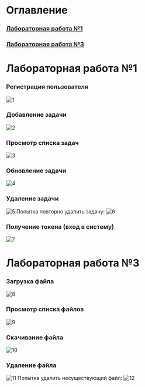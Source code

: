 # Оглавление
### [Лабораторная работа №1](#lab1)
### [Лабораторная работа №3](#lab3)

<a name="lab1"></a>
# Лабораторная работа №1
### Регистрация пользователя
![1](https://github.com/nikikone/SIT_todo/blob/main/%D0%A1%D0%BA%D1%80%D0%B8%D0%BD%D1%88%D0%BE%D1%82%D1%8B%20%D0%BF%D0%B5%D1%80%D0%B2%D0%BE%D0%B9%20%D0%BB%D0%B0%D0%B1%D1%8B/%D0%A0%D0%B5%D0%B3%D0%B8%D1%81%D1%82%D1%80%D0%B0%D1%86%D0%B8%D1%8F.png)
### Добавление задачи
![2](https://github.com/nikikone/SIT_todo/blob/main/%D0%A1%D0%BA%D1%80%D0%B8%D0%BD%D1%88%D0%BE%D1%82%D1%8B%20%D0%BF%D0%B5%D1%80%D0%B2%D0%BE%D0%B9%20%D0%BB%D0%B0%D0%B1%D1%8B/%D0%94%D0%BE%D0%B1%D0%B0%D0%B2%D0%BB%D0%B5%D0%BD%D0%B8%D0%B5%20%D0%B7%D0%B0%D0%B4%D0%B0%D1%87%D0%B8.png)
### Просмотр списка задач
![3](https://github.com/nikikone/SIT_todo/blob/main/%D0%A1%D0%BA%D1%80%D0%B8%D0%BD%D1%88%D0%BE%D1%82%D1%8B%20%D0%BF%D0%B5%D1%80%D0%B2%D0%BE%D0%B9%20%D0%BB%D0%B0%D0%B1%D1%8B/%D0%A1%D0%BF%D0%B8%D1%81%D0%BE%D0%BA%20%D0%B7%D0%B0%D0%B4%D0%B0%D1%87.png)
### Обновление задачи
![4](https://github.com/nikikone/SIT_todo/blob/main/%D0%A1%D0%BA%D1%80%D0%B8%D0%BD%D1%88%D0%BE%D1%82%D1%8B%20%D0%BF%D0%B5%D1%80%D0%B2%D0%BE%D0%B9%20%D0%BB%D0%B0%D0%B1%D1%8B/%D0%98%D0%B7%D0%BC%D0%B5%D0%BD%D0%B5%D0%BD%D0%B8%D0%B5%20%D0%B7%D0%B0%D0%B4%D0%B0%D1%87%D0%B8.png)
### Удаление задачи
![5](https://github.com/nikikone/SIT_todo/blob/main/%D0%A1%D0%BA%D1%80%D0%B8%D0%BD%D1%88%D0%BE%D1%82%D1%8B%20%D0%BF%D0%B5%D1%80%D0%B2%D0%BE%D0%B9%20%D0%BB%D0%B0%D0%B1%D1%8B/%D0%A3%D0%B4%D0%B0%D0%BB%D0%B5%D0%BD%D0%B8%D0%B5%20%D0%B7%D0%B0%D0%B4%D0%B0%D1%87%D0%B8.png)
Попытка повторно удалить задачу:
![6](https://github.com/nikikone/SIT_todo/blob/main/%D0%A1%D0%BA%D1%80%D0%B8%D0%BD%D1%88%D0%BE%D1%82%D1%8B%20%D0%BF%D0%B5%D1%80%D0%B2%D0%BE%D0%B9%20%D0%BB%D0%B0%D0%B1%D1%8B/%D0%9F%D0%BE%D0%BF%D1%8B%D1%82%D0%BA%D0%B0%20%D1%83%D0%B4%D0%B0%D0%BB%D0%B8%D1%82%D1%8C%20%D0%BD%D0%B5%D1%81%D1%83%D1%89%D0%B5%D1%81%D1%82%D0%B2%D1%83%D1%8E%D1%89%D1%83%D1%8E%20%D0%B7%D0%B0%D0%B4%D0%B0%D1%87%D1%83.png)
### Получение токена (вход в систему)
![7](https://github.com/nikikone/SIT_todo/blob/main/%D0%A1%D0%BA%D1%80%D0%B8%D0%BD%D1%88%D0%BE%D1%82%D1%8B%20%D0%BF%D0%B5%D1%80%D0%B2%D0%BE%D0%B9%20%D0%BB%D0%B0%D0%B1%D1%8B/%D0%9F%D0%BE%D0%BB%D1%83%D1%87%D0%B5%D0%BD%D0%B8%D0%B5%20%D1%82%D0%BE%D0%BA%D0%B5%D0%BD%D0%B0%20(%D0%B2%D1%85%D0%BE%D0%B4%20%D0%B2%20%D1%81%D0%B8%D1%81%D1%82%D0%B5%D0%BC%D1%83).png)


<a name="lab3"></a>
# Лабораторная работа №3
### Загрузка файла
![8](https://github.com/nikikone/SIT_todo/blob/main/%D0%A1%D0%BA%D1%80%D0%B8%D0%BD%D1%88%D0%BE%D1%82%D1%8B%20%D1%82%D1%80%D0%B5%D1%82%D1%8C%D0%B5%D0%B9%20%D0%BB%D0%B0%D0%B1%D1%8B/%D0%97%D0%B0%D0%B3%D1%80%D1%83%D0%B7%D0%BA%D0%B0%20%D1%84%D0%B0%D0%B9%D0%BB%D0%B0%20%D0%BD%D0%B0%20%D1%81%D0%B5%D1%80%D0%B2%D0%B5%D1%80.png)
### Просмотр списка файлов
![9](https://github.com/nikikone/SIT_todo/blob/main/%D0%A1%D0%BA%D1%80%D0%B8%D0%BD%D1%88%D0%BE%D1%82%D1%8B%20%D1%82%D1%80%D0%B5%D1%82%D1%8C%D0%B5%D0%B9%20%D0%BB%D0%B0%D0%B1%D1%8B/%D0%9F%D0%BE%D0%BB%D1%83%D1%87%D0%B5%D0%BD%D0%B8%20%D1%81%D0%BF%D0%B8%D1%81%D0%BA%D0%B0%20%D1%84%D0%B0%D0%B9%D0%BB%D0%BE%D0%B2.png)
### Скачивание файла
![10](https://github.com/nikikone/SIT_todo/blob/main/%D0%A1%D0%BA%D1%80%D0%B8%D0%BD%D1%88%D0%BE%D1%82%D1%8B%20%D1%82%D1%80%D0%B5%D1%82%D1%8C%D0%B5%D0%B9%20%D0%BB%D0%B0%D0%B1%D1%8B/%D0%9F%D0%BE%D0%BB%D1%83%D1%87%D0%B5%D0%BD%D0%B8%D0%B5%20%D1%84%D0%B0%D0%B9%D0%BB%D0%B0%20%D1%81%20%D1%81%D0%B5%D1%80%D0%B2%D0%B5%D1%80%D0%B0.png)
### Удаление файла
![11](https://github.com/nikikone/SIT_todo/blob/main/%D0%A1%D0%BA%D1%80%D0%B8%D0%BD%D1%88%D0%BE%D1%82%D1%8B%20%D1%82%D1%80%D0%B5%D1%82%D1%8C%D0%B5%D0%B9%20%D0%BB%D0%B0%D0%B1%D1%8B/%D0%A3%D0%B4%D0%B0%D0%BB%D0%B5%D0%BD%D0%B8%D0%B5%20%D1%84%D0%B0%D0%B9%D0%BB%D0%B0.png)
Попытка удалить несуществующий файл:
![12](https://github.com/nikikone/SIT_todo/blob/main/%D0%A1%D0%BA%D1%80%D0%B8%D0%BD%D1%88%D0%BE%D1%82%D1%8B%20%D1%82%D1%80%D0%B5%D1%82%D1%8C%D0%B5%D0%B9%20%D0%BB%D0%B0%D0%B1%D1%8B/%D0%9F%D0%BE%D0%BF%D1%8B%D1%82%D0%BA%D0%B0%20%D1%83%D0%B4%D0%B0%D0%BB%D0%B8%D1%82%D1%8C%20%D0%BD%D0%B5%D1%81%D1%83%D1%89%D0%B5%D1%81%D1%82%D0%B2%D1%83%D1%8E%D1%89%D0%B8%D0%B9%20%D1%84%D0%B0%D0%B9%D0%BB.png)
